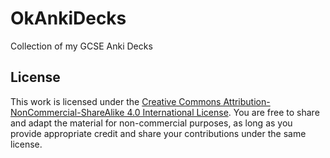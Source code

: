 # OkAnkiDecks

Collection of my GCSE Anki Decks

## License

This work is licensed under the [Creative Commons Attribution-NonCommercial-ShareAlike 4.0 International License](http://creativecommons.org/licenses/by-nc-sa/4.0/). You are free to share and adapt the material for non-commercial purposes, as long as you provide appropriate credit and share your contributions under the same license.
